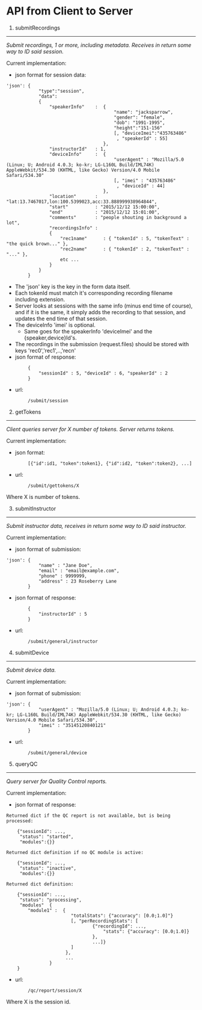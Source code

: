 # API from Client to Server

1. submitRecordings
----------------

*Submit recordings, 1 or more, including metadata. Receives in return some way to ID said session.*

Current implementation:
* json format for session data:
```
'json': {    
            "type":"session",
            "data": 
            {
                "speakerInfo"    :  {
                                        "name": "jacksparrow",
                                        "gender": "female",
                                        "dob": "1991-1995",
                                        "height":"151-156"
                                        [, "deviceImei":"435763486"
                                         , "speakerId" : 55]
                                    },
                "instructorId"   : 1,
                "deviceInfo"     :  {
                                        "userAgent" : "Mozilla/5.0 (Linux; U; Android 4.0.3; ko-kr; LG-L160L Build/IML74K) AppleWebkit/534.30 (KHTML, like Gecko) Version/4.0 Mobile Safari/534.30"
                                        [, "imei" : "435763486"
                                         , "deviceId" : 44]
                                    },
                "location"       : "lat:13.7467017,lon:100.5399023,acc:33.888999938964844",
                "start"          : "2015/12/12 15:00:00",
                "end"            : "2015/12/12 15:01:00",
                "comments"       : "people shouting in background a lot",
                "recordingsInfo" : 
                {
                    "rec1name"      : { "tokenId" : 5, "tokenText" : "the quick brown..." },
                    "rec2name"      : { "tokenId" : 2, "tokenText" : "..." },
                    etc ...                            
                }
            }
        }
```
  * The 'json' key is the key in the form data itself.
  * Each tokenId must match it's corresponding recording filename including extension.
  * Server looks at sessions with the same info (minus end time of course), and if it is the same, it simply adds the recording to that session, and updates the end time of that session.
  * The deviceInfo 'imei' is optional.
    * Same goes for the speakerInfo 'deviceImei' and the {speaker,device}Id's.
  * The recordings in the submission (request.files) should be stored with keys 'rec0','rec1',..,'recn'
* json format of response:
```
        {
            "sessionId" : 5, "deviceId" : 6, "speakerId" : 2
        }
```
* url:
```
        /submit/session
```

2. getTokens
------------

*Client queries server for X number of tokens. Server returns tokens.*

Current implementation:
* json format: 
```
        [{"id":id1, "token":token1}, {"id":id2, "token":token2}, ...]
```
* url:
```
        /submit/gettokens/X
```
Where X is number of tokens.

3. submitInstructor
------------

*Submit instructor data, receives in return some way to ID said instructor.*

Current implementation:
* json format of submission:
```
'json': {
            "name" : "Jane Doe",
            "email" : "email@example.com",
            "phone" : 9999999,
            "address" : 23 Roseberry Lane
        }
```
* json format of response:
```
        {
            "instructorId" : 5
        }
```
* url:
```
        /submit/general/instructor
```

4. submitDevice
------------

*Submit device data.*

Current implementation:
* json format of submission:
```
'json': {
            "userAgent" : "Mozilla/5.0 (Linux; U; Android 4.0.3; ko-kr; LG-L160L Build/IML74K) AppleWebkit/534.30 (KHTML, like Gecko) Version/4.0 Mobile Safari/534.30",
            "imei" : "35145120840121"
        }
```
* url:
```
        /submit/general/device
```

5. queryQC
----------

*Query server for Quality Control reports.*

Current implementation:
* json format of response:
```
Returned dict if the QC report is not available, but is being
processed:

    {"sessionId": ...,
     "status": "started",
     "modules":{}}

Returned dict definition if no QC module is active:

    {"sessionId": ...,
     "status": "inactive",
     "modules":{}}

Returned dict definition:

    {"sessionId": ...,
     "status": "processing",
     "modules"  {
        "module1" :  {
                        "totalStats": {"accuracy": [0.0;1.0]"}
                        [, "perRecordingStats": [
                                {"recordingId": ...,
                                    "stats": {"accuracy": [0.0;1.0]}
                                },
                                ...]}
                        ]
                      }, 
                      ...
                }
    }
```
* url:
```
        /qc/report/session/X
```
Where X is the session id.